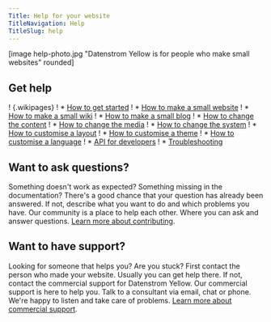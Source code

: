 ```yaml
---
Title: Help for your website
TitleNavigation: Help
TitleSlug: help
---
```

[image help-photo.jpg "Datenstrom Yellow is for people who make small websites" rounded]

## Get help

! {.wikipages}
! * [How to get started](how-to-get-started)
! * [How to make a small website](how-to-make-a-small-website)
! * [How to make a small wiki](how-to-make-a-small-wiki)
! * [How to make a small blog](how-to-make-a-small-blog)
! * [How to change the content](how-to-change-the-content)
! * [How to change the media](how-to-change-the-media)
! * [How to change the system](how-to-change-the-system)
! * [How to customise a layout](how-to-customise-a-layout)
! * [How to customise a theme](how-to-customise-a-theme)
! * [How to customise a language](how-to-customise-a-language)
! * [API for developers](api-for-developers)
! * [Troubleshooting](troubleshooting)

## Want to ask questions?

Something doesn't work as expected? Something missing in the documentation? There's a good chance that your question has already been answered. If not, describe what you want to do and which problems you have. Our community is a place to help each other. Where you can ask and answer questions. [Learn more about contributing](contributing-guidelines). 

## Want to have support?

Looking for someone that helps you? Are you stuck? First contact the person who made your website. Usually you can get help there. If not, contact the commercial support for Datenstrom Yellow. Our commercial support is here to help you. Talk to a consultant via email, chat or phone. We're happy to listen and take care of problems. [Learn more about commercial support](https://mayberg.se/support/).
